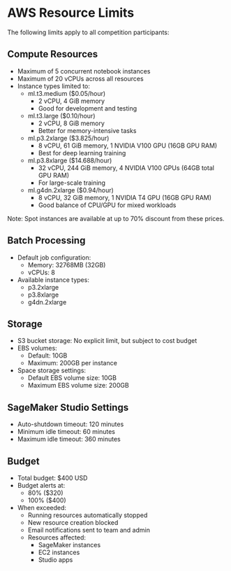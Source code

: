 # AWS Resource Limits

The following limits apply to all competition participants:

## Compute Resources
- Maximum of 5 concurrent notebook instances
- Maximum of 20 vCPUs across all resources
- Instance types limited to:
  - ml.t3.medium ($0.05/hour)
    - 2 vCPU, 4 GiB memory
    - Good for development and testing
  - ml.t3.large ($0.10/hour)
    - 2 vCPU, 8 GiB memory
    - Better for memory-intensive tasks
  - ml.p3.2xlarge ($3.825/hour)
    - 8 vCPU, 61 GiB memory, 1 NVIDIA V100 GPU (16GB GPU RAM)
    - Best for deep learning training
  - ml.p3.8xlarge ($14.688/hour)
    - 32 vCPU, 244 GiB memory, 4 NVIDIA V100 GPUs (64GB total GPU RAM)
    - For large-scale training
  - ml.g4dn.2xlarge ($0.94/hour)
    - 8 vCPU, 32 GiB memory, 1 NVIDIA T4 GPU (16GB GPU RAM)
    - Good balance of CPU/GPU for mixed workloads

Note: Spot instances are available at up to 70% discount from these prices.

## Batch Processing
- Default job configuration:
  - Memory: 32768MB (32GB)
  - vCPUs: 8
- Available instance types:
  - p3.2xlarge
  - p3.8xlarge
  - g4dn.2xlarge

## Storage
- S3 bucket storage: No explicit limit, but subject to cost budget
- EBS volumes: 
  - Default: 10GB
  - Maximum: 200GB per instance
- Space storage settings:
  - Default EBS volume size: 10GB
  - Maximum EBS volume size: 200GB

## SageMaker Studio Settings
- Auto-shutdown timeout: 120 minutes
- Minimum idle timeout: 60 minutes
- Maximum idle timeout: 360 minutes

## Budget
- Total budget: $400 USD
- Budget alerts at:
  - 80% ($320)
  - 100% ($400)
- When exceeded:
  - Running resources automatically stopped
  - New resource creation blocked
  - Email notifications sent to team and admin
  - Resources affected:
    - SageMaker instances
    - EC2 instances
    - Studio apps
